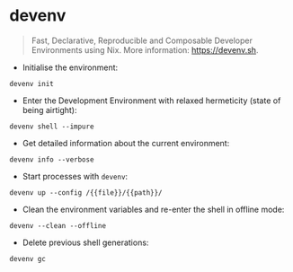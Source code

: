 # devenv

> Fast, Declarative, Reproducible and Composable Developer Environments using Nix.
> More information: <https://devenv.sh>.

- Initialise the environment:

`devenv init`

- Enter the Development Environment with relaxed hermeticity (state of being airtight):

`devenv shell --impure`

- Get detailed information about the current environment:

`devenv info --verbose`

- Start processes with `devenv`:

`devenv up --config /{{file}}/{{path}}/`

- Clean the environment variables and re-enter the shell in offline mode:

`devenv --clean --offline`

- Delete previous shell generations:

`devenv gc`
